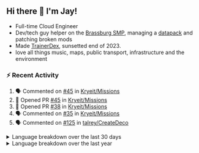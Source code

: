 ## Hi there 👋 I'm Jay!
- Full-time Cloud Engineer
- Dev/tech guy helper on the [Brassburg SMP](https://www.minecraftiplist.com/server/BrassburgACreateModServer1.19.2-26937), managing a [datapack](https://github.com/TurnrDev/BrassburgDatapack) and patching broken mods
- Made [TrainerDex](https://www.github.com/TrainerDex), sunsetted end of 2023.
- love all things music, maps, public transport, infrastructure and the environment

### :zap: Recent Activity

<!--START_SECTION:activity-->
1. 🗣 Commented on [#45](https://github.com/Kryeit/Missions/pull/45#issuecomment-2118730469) in [Kryeit/Missions](https://github.com/Kryeit/Missions)
2. 💪 Opened PR [#45](https://github.com/Kryeit/Missions/pull/45) in [Kryeit/Missions](https://github.com/Kryeit/Missions)
3. 💪 Opened PR [#38](https://github.com/Kryeit/Missions/pull/38) in [Kryeit/Missions](https://github.com/Kryeit/Missions)
4. 🗣 Commented on [#35](https://github.com/Kryeit/Missions/issues/35#issuecomment-2092798218) in [Kryeit/Missions](https://github.com/Kryeit/Missions)
5. 🗣 Commented on [#125](https://github.com/talrey/CreateDeco/pull/125#issuecomment-2078919038) in [talrey/CreateDeco](https://github.com/talrey/CreateDeco)
<!--END_SECTION:activity-->

<details>
  <summary>Language breakdown over the last 30 days</summary>
  
  [<img src="https://wakatime.com/share/@TurnrDev/4142a9ac-7325-4d2f-a2bb-ec199b5c798c.svg" alt="A graph showing a rundown of my languages used in the past 30 days. Unforunately, I am unable to autogen alt headers for this at the moment."/>](https://wakatime.com/@TurnrDev)
</details>

<details>
  <summary>Language breakdown over the last year</summary>
  
  [<img src="https://github-readme-stats.vercel.app/api/wakatime?username=TurnrDev&layout=compact" alt="A graph showing a rundown of my languages used in the past year. Unforunately, I am unable to autogen alt headers for this at the moment." />](https://wakatime.com/@TurnrDev)
</details>
